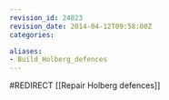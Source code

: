 ```yaml
---
revision_id: 24023
revision_date: 2014-04-12T09:58:00Z
categories:

aliases:
- Build_Holberg_defences
---
```


#REDIRECT [[Repair Holberg defences]]